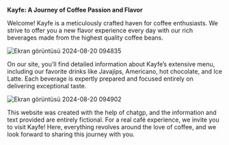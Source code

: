 **Kayfe: A Journey of Coffee Passion and Flavor**

Welcome! Kayfe is a meticulously crafted haven for coffee enthusiasts. We strive to offer you a new flavor experience every day with our rich beverages made from the highest quality coffee beans.


![Ekran görüntüsü 2024-08-20 094835](https://github.com/user-attachments/assets/0b0ba551-f9a4-498e-b720-3ab7bd23546b)


On our site, you'll find detailed information about Kayfe’s extensive menu, including our favorite drinks like Javajips, Americano, hot chocolate, and Ice Latte. Each beverage is expertly prepared and focused
entirely on delivering exceptional taste.

![Ekran görüntüsü 2024-08-20 094902](https://github.com/user-attachments/assets/549912cd-0faf-48b1-a6c4-c2da0adb5bb2)

This website was created with the help of chatgp, and the information and text provided are entirely fictional. For a real café experience, we invite you to visit Kayfe! Here, everything revolves around the 
love of coffee, and we look forward to sharing this journey with you.


